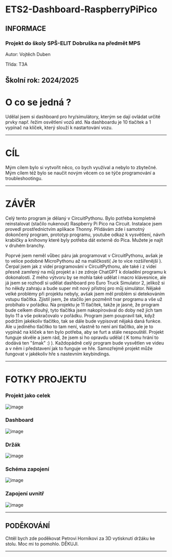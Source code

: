 # ETS2-Dashboard-RaspberryPiPico

## INFORMACE

### Projekt do školy SPŠ-ELIT Dobruška na předmět MPS 

Autor: Vojtěch Duben

Třída: T3A

Školní rok: 2024/2025
--------------------------------------------------
# O co se jedná ?

Udělal jsem si dashboard pro hry/simulátory, kterým se dají ovládat určité prvky např. řežim osvětlení vozů atd. Na dashboardu je 10 tlačítek a 1 vypínač na klíček, který slouží k nastartování vozu.



--------------------------------------------------
# CÍL

Mým cílem bylo si vytvořit něco, co bych využíval a nebylo to zbytečné. Mým cílem též bylo se naučit novým věcem co se týče programování a troubleshootingu. 

--------------------------------------------------
# ZÁVĚR  

Celý tento program je dělaný v CircuitPythonu. Bylo potřeba kompletně reinstalovat (stačilo nukenout) Raspberry Pi Pico na Circuit. Instalace jsem provedl prostřednictvím aplikace Thonny.
Přidávám zde i samotný dokončený program, prototyp programu, youtube odkaz k vysvětlení, návrh krabičky a knihovny které byly potřeba dát externě do Pica. Mužete je najít v druhém branchy.

Poprvé jsem neměl vůbec páru jak programovat v CircuitPythonu, avšak je to velice podobné MicroPythonu až na maličkosti( Je to více rozšířenější ). Čerpal jsem jak z videí programování v CircuitPythonu, ale také i z videí přesně zamřený na můj projekt a i ze zdroje ChatGPT k doladění programu k dokonalosti. Z mého výtvoru by se mohla také udělat i macro klávesnice, ale já jsem se rozhodl si udělat dashboard pro Euro Truck Simulator 2, jelikož si ho někdy zahraju a bude super mít nový přístroj pro můj simulátor. Nějaké velké problémy při projektu nebyly, avšak jsem měl problém si detekováním vstupu tlačítka. Zjistil jsem, že stačilo jen pozměnit tvar programu a vše už probíhalo v pořádku. Na projektu je 11 tlačítek, takže je jasné, že program bude celkem dlouhý, tyto tlačítka jsem nakopírovával do doby než jich tam bylo 11 a vše pokračovalo v pořádku. Program jsem poupravil tak, když podržím jakékoliv tlačítko, tak se dále bude vypisovat nějaká daná funkce. Ale u jediného tlačítko to tam není, vlastně to není ani tlačítko, ale je to vypínáč na klíček a ten bylo potřeba, aby se furt a stále nespouštěl. Projekt funguje skvěle a jsem rád, že jsem si ho opravdu udělal ( K tomu hrání to dodává ten "šmak" :) ). Každopádně celý program bude vysvětlen ve videu a v něm i představení jak to funguje ve hře. Samozřejmě projekt může fungovat v jakékoliv hře s nastevním keybindings.

--------------------------------------------------

# FOTKY PROJEKTU

### Projekt jako celek

![image](https://github.com/user-attachments/assets/eb41b2ec-d559-47f7-aa27-f7b4efc86015)

### Dashboard

![image](https://github.com/user-attachments/assets/668b3c6e-af29-40a3-85b8-1087e1b4d4a4)

### Držák

![image](https://github.com/user-attachments/assets/c51e9e60-e60e-414d-b1b5-0dc01085a4db)

### Schéma zapojení 

![image](https://github.com/user-attachments/assets/2c65e6ab-b055-41fc-aa3a-bae970531edd)

### Zapojení uvnitř

![image](https://github.com/user-attachments/assets/86264d0c-7c8f-4a7e-8736-069acabeef8c)



--------------------------------------------------

## PODĚKOVÁNÍ

Chtěl bych zde poděkovat Petrovi Horníkovi za 3D vytisknutí držáku ke stolu. Moc mi to pomohlo. DĚKUJI.

--------------------------------------------------

